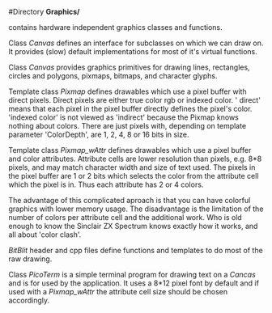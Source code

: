 #Directory **Graphics/**

contains hardware independent graphics classes and functions.

Class *Canvas* defines an interface for subclasses on which we can draw on.
It provides (slow) default implementations for most of it's virtual functions.

Class *Canvas* provides graphics primitives for drawing lines, rectangles, circles and polygons, 
pixmaps, bitmaps, and character glyphs.

Template class *Pixmap* defines drawables which use a pixel buffer with direct pixels. 
Direct pixels are either true color rgb or indexed color. ' direct' means 
that each pixel in the pixel buffer directly defines the pixel's color. 
'indexed color' is not viewed as 'indirect' because the Pixmap knows nothing about colors. 
There are just pixels with, depending on template parameter 'ColorDepth', 
are 1, 2, 4, 8 or 16 bits in size.

Template class *Pixmap_wAttr* defines drawables which use a pixel buffer and color attributes.
Attribute cells are lower resolution than pixels, e.g. 8*8 pixels, and may match character width and size of text used.
The pixels in the pixel buffer are 1 or 2 bits which selects the color from the attribute cell which the pixel is in.
Thus each attribute has 2 or 4 colors.

The advantage of this complicated aproach is that you can have colorful graphics with lower memory usage. 
The disadvantage is the limitation of the number of colors per attribute cell and the additional work.
Who is old enough to know the Sinclair ZX Spectrum knows exactly how it works, and all about 'color clash'.

*BitBlit* header and cpp files define functions and templates to do most of the raw drawing.

Class *PicoTerm* is a simple terminal program for drawing text on a *Cancas* and is for used by the application. 
It uses a 8*12 pixel font by default and if used with a *Pixmap_wAttr* the attribute cell size should be chosen accordingly.



